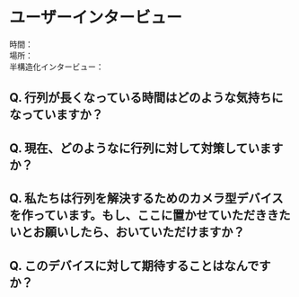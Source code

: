 # ユーザーインタービュー
時間：  
場所：  
半構造化インタービュー：  

## Q. 行列が長くなっている時間はどのような気持ちになっていますか？

## Q. 現在、どのようなに行列に対して対策していますか？

## Q. 私たちは行列を解決するためのカメラ型デバイスを作っています。もし、ここに置かせていただききたいとお願いしたら、おいていただけますか？

## Q. このデバイスに対して期待することはなんですか？
